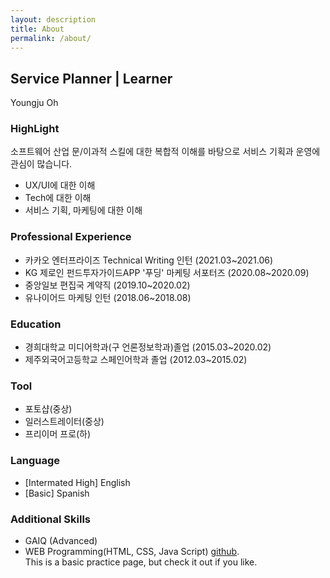```yaml
---
layout: description
title: About
permalink: /about/
---
```


## Service Planner | Learner
Youngju Oh

### HighLight
소프트웨어 산업 문/이과적 스킬에 대한 복합적 이해를 바탕으로 서비스 기획과 운영에 관심이 많습니다.
* UX/UI에 대한 이해
* Tech에 대한 이해
* 서비스 기획, 마케팅에 대한 이해

### Professional Experience
* 카카오 엔터프라이즈 Technical Writing 인턴 (2021.03~2021.06)
* KG 제로인 펀드투자가이드APP '푸딩' 마케팅 서포터즈 (2020.08~2020.09)
* 중앙일보 편집국 계약직 (2019.10~2020.02)
* 유나이어드 마케팅 인턴 (2018.06~2018.08)

### Education
* 경희대학교 미디어학과(구 언론정보학과)졸업 (2015.03~2020.02)
* 제주외국어고등학교 스페인어학과 졸업 (2012.03~2015.02)

### Tool
* 포토샵(중상)
* 일러스트레이터(중상)
* 프리이머 프로(하)

### Language
* [Intermated High] English
* [Basic] Spanish

### Additional Skills
* GAIQ (Advanced)
* WEB Programming(HTML, CSS, Java Script)
    [github](https://github.com/oetheera).  
    This is a basic practice page, but check it out if you like.
